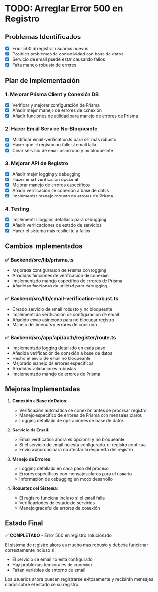 # TODO: Arreglar Error 500 en Registro

## Problemas Identificados
- [x] Error 500 al registrar usuarios nuevos
- [x] Posibles problemas de conectividad con base de datos
- [x] Servicio de email puede estar causando fallos
- [x] Falta manejo robusto de errores

## Plan de Implementación

### 1. Mejorar Prisma Client y Conexión DB
- [x] Verificar y mejorar configuración de Prisma
- [x] Añadir mejor manejo de errores de conexión
- [x] Añadir funciones de utilidad para manejo de errores de Prisma

### 2. Hacer Email Service No-Bloqueante
- [x] Modificar email-verification.ts para ser más robusto
- [x] Hacer que el registro no falle si email falla
- [x] Crear servicio de email asíncrono y no bloqueante

### 3. Mejorar API de Registro
- [x] Añadir mejor logging y debugging
- [x] Hacer email verification opcional
- [x] Mejorar manejo de errores específicos
- [x] Añadir verificación de conexión a base de datos
- [x] Implementar manejo robusto de errores de Prisma

### 4. Testing
- [x] Implementar logging detallado para debugging
- [x] Añadir verificaciones de estado de servicios
- [x] Hacer el sistema más resiliente a fallos

## Cambios Implementados

### ✅ Backend/src/lib/prisma.ts
- Mejorada configuración de Prisma con logging
- Añadidas funciones de verificación de conexión
- Implementado manejo específico de errores de Prisma
- Añadidas funciones de utilidad para debugging

### ✅ Backend/src/lib/email-verification-robust.ts
- Creado servicio de email robusto y no bloqueante
- Implementada verificación de configuración de email
- Añadido envío asíncrono para no bloquear registro
- Manejo de timeouts y errores de conexión

### ✅ Backend/src/app/api/auth/register/route.ts
- Implementado logging detallado en cada paso
- Añadida verificación de conexión a base de datos
- Hecho el envío de email no bloqueante
- Mejorado manejo de errores específicos
- Añadidas validaciones robustas
- Implementado manejo de errores de Prisma

## Mejoras Implementadas

1. **Conexión a Base de Datos**: 
   - Verificación automática de conexión antes de procesar registro
   - Manejo específico de errores de Prisma con mensajes claros
   - Logging detallado de operaciones de base de datos

2. **Servicio de Email**:
   - Email verification ahora es opcional y no bloqueante
   - Si el servicio de email no está configurado, el registro continúa
   - Envío asíncrono para no afectar la respuesta del registro

3. **Manejo de Errores**:
   - Logging detallado en cada paso del proceso
   - Errores específicos con mensajes claros para el usuario
   - Información de debugging en modo desarrollo

4. **Robustez del Sistema**:
   - El registro funciona incluso si el email falla
   - Verificaciones de estado de servicios
   - Manejo graceful de errores de conexión

## Estado Final
✅ **COMPLETADO** - Error 500 en registro solucionado

El sistema de registro ahora es mucho más robusto y debería funcionar correctamente incluso si:
- El servicio de email no está configurado
- Hay problemas temporales de conexión
- Faltan variables de entorno de email

Los usuarios ahora pueden registrarse exitosamente y recibirán mensajes claros sobre el estado de su registro.
